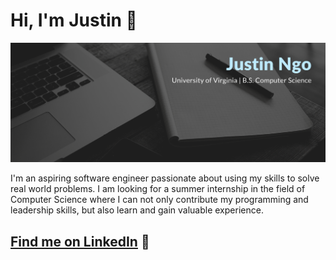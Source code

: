 # Hi, I'm Justin 👋

<img src="https://raw.githubusercontent.com/jngo13/jngo13/master/gh-header.png" alt="my banner">

I'm an aspiring software engineer passionate about using my skills to solve real world problems. I am looking for a summer internship in the field of Computer Science where I can not only contribute my programming and leadership skills, but also learn and gain valuable experience.

## <a href="https://www.linkedin.com/in/justin-ngo13/">Find me on LinkedIn</a> 💼

<!--
**jngo13/jngo13** is a ✨ _special_ ✨ repository because its `README.md` (this file) appears on your GitHub profile.

Here are some ideas to get you started:

- 🔭 I’m currently working on ...
- 🌱 I’m currently learning ...
- 👯 I’m looking to collaborate on ...
- 🤔 I’m looking for help with ...
- 💬 Ask me about ...
- 📫 How to reach me: ...
- 😄 Pronouns: ...
- ⚡ Fun fact: ...
-->
